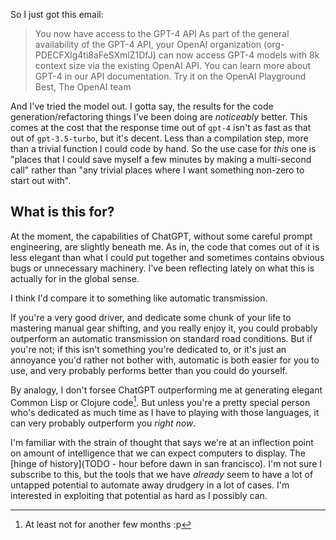 So I just got this email:

> You now have access to the GPT-4 API
> As part of the general availability of the GPT-4 API, your OpenAI organization (org-PDECFXlg4ti8aFeSXmlZ1DfJ) can now access GPT-4 models with 8k context size via the existing OpenAI API.
> You can learn more about GPT-4 in our API documentation.
> Try it on the OpenAI Playground
> Best,
> The OpenAI team

And I've tried the model out. I gotta say, the results for the code generation/refactoring things I've been doing are _noticeably_ better. This comes at the cost that the response time out of `gpt-4` isn't as fast as that out of `gpt-3.5-turbo`, but it's decent. Less than a compilation step, more than a trivial function I could code by hand. So the use case for _this_ one is "places that I could save myself a few minutes by making a multi-second call" rather than "any trivial places where I want something non-zero to start out with".

## What is this for?

At the moment, the capabilities of ChatGPT, without some careful prompt engineering, are slightly beneath me. As in, the code that comes out of it is less elegant than what I could put together and sometimes contains obvious bugs or unnecessary machinery. I've been reflecting lately on what this is actually for in the global sense.

I think I'd compare it to something like automatic transmission.

If you're a very good driver, and dedicate some chunk of your life to mastering manual gear shifting, and you really enjoy it, you could probably outperform an automatic transmission on standard road conditions. But if you're not; if this isn't something you're dedicated to, or it's just an annoyance you'd rather not bother with, automatic is both easier for you to use, and very probably performs better than you could do yourself.

By analogy, I don't forsee ChatGPT outperforming me at generating elegant Common Lisp or Clojure code[^at-least-not-for]. But unless you're a pretty special person who's dedicated as much time as I have to playing with those languages, it can very probably outperform you _right now_.

[^at-least-not-for]: At least not for another few months :p

I'm familiar with the strain of thought that says we're at an inflection point on amount of intelligence that we can expect computers to display. The [hinge of history](TODO - hour before dawn in san francisco). I'm not sure I subscribe to this, but the tools that we have _already_ seem to have a lot of untapped potential to automate away drudgery in a lot of cases. I'm interested in exploiting that potential as hard as I possibly can.
